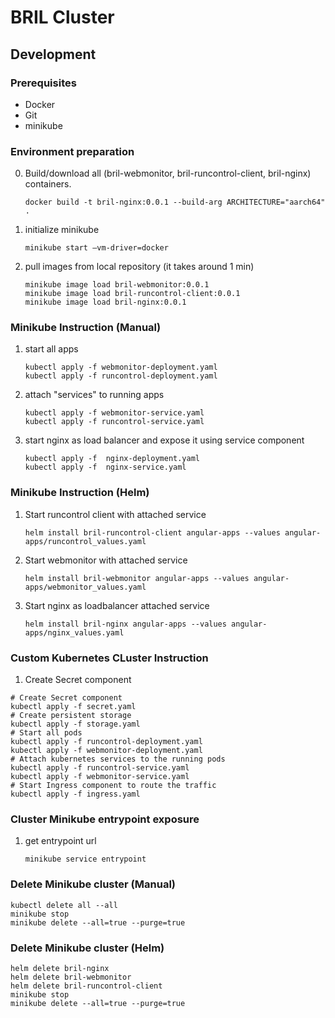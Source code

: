 # BRIL Cluster

## Development

### Prerequisites

- Docker
- Git
- minikube

### Environment preparation

0. Build/download all (bril-webmonitor, bril-runcontrol-client, bril-nginx) containers.
    ```shell
    docker build -t bril-nginx:0.0.1 --build-arg ARCHITECTURE="aarch64" .
    ```
1. initialize minikube
    ```shell
    minikube start —vm-driver=docker
    ```

2. pull images from local repository (it takes around 1 min)
    ```shell
    minikube image load bril-webmonitor:0.0.1
    minikube image load bril-runcontrol-client:0.0.1
    minikube image load bril-nginx:0.0.1
    ```

### Minikube Instruction (Manual)

1. start all apps
    ```shell
    kubectl apply -f webmonitor-deployment.yaml
    kubectl apply -f runcontrol-deployment.yaml
    ```
2. attach "services" to running apps
    ```shell
    kubectl apply -f webmonitor-service.yaml
    kubectl apply -f runcontrol-service.yaml
    ```
3. start nginx as load balancer and expose it using service component
    ```shell
    kubectl apply -f  nginx-deployment.yaml
    kubectl apply -f  nginx-service.yaml
    ```

### Minikube Instruction (Helm)

1. Start runcontrol client with attached service
   ```shell
   helm install bril-runcontrol-client angular-apps --values angular-apps/runcontrol_values.yaml
   ```

2. Start webmonitor with attached service
   ```shell
   helm install bril-webmonitor angular-apps --values angular-apps/webmonitor_values.yaml
   ```

3. Start nginx as loadbalancer attached service
   ```shell
   helm install bril-nginx angular-apps --values angular-apps/nginx_values.yaml
   ```

### Custom Kubernetes CLuster Instruction

1. Create Secret component

```shell
# Create Secret component
kubectl apply -f secret.yaml
# Create persistent storage
kubectl apply -f storage.yaml
# Start all pods
kubectl apply -f runcontrol-deployment.yaml
kubectl apply -f webmonitor-deployment.yaml
# Attach kubernetes services to the running pods
kubectl apply -f runcontrol-service.yaml
kubectl apply -f webmonitor-service.yaml
# Start Ingress component to route the traffic
kubectl apply -f ingress.yaml
```

### Cluster Minikube entrypoint exposure

1. get entrypoint url
   ```shell
   minikube service entrypoint
   ``` 

### Delete Minikube cluster (Manual)

```shell
kubectl delete all --all
minikube stop
minikube delete --all=true --purge=true
```

### Delete Minikube cluster (Helm)

```shell
helm delete bril-nginx
helm delete bril-webmonitor    
helm delete bril-runcontrol-client    
minikube stop
minikube delete --all=true --purge=true
```